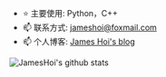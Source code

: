 - :star: 主要使用: Python，C++
- 📫 联系方式: jameshoi@foxmail.com
- 📫 个人博客: [James Hoi's blog](https://jameshoi.github.io)

![JamesHoi's github stats](https://github-readme-stats.vercel.app/api?username=JamesHoi&show_icons=true)  
